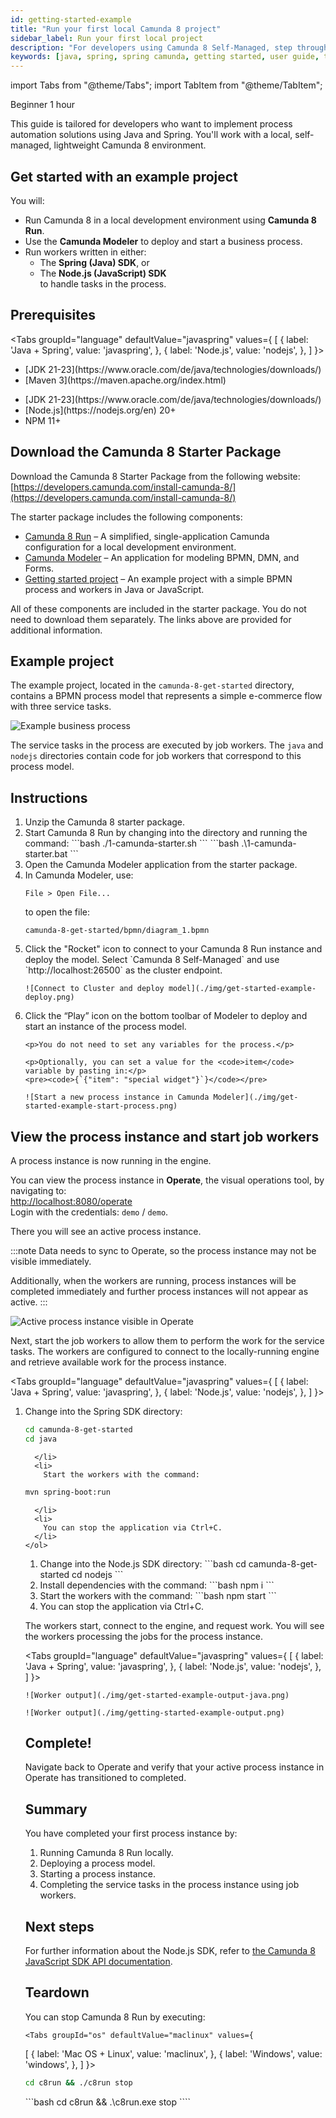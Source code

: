 ```yaml
---
id: getting-started-example
title: "Run your first local Camunda 8 project"
sidebar_label: Run your first local project
description: "For developers using Camunda 8 Self-Managed, step through an example project with Spring Boot or Node.js."
keywords: [java, spring, spring camunda, getting started, user guide, tutorial]
---
```


import Tabs from "@theme/Tabs";
import TabItem from "@theme/TabItem";

<span class="badge badge--beginner">Beginner</span>
<span class="badge badge--medium">1 hour</span>

This guide is tailored for developers who want to implement process automation solutions using Java and Spring. You'll work with a local, self-managed, lightweight Camunda 8 environment.

## Get started with an example project

You will:

- Run Camunda 8 in a local development environment using **Camunda 8 Run**.
- Use the **Camunda Modeler** to deploy and start a business process.
- Run workers written in either:
  - The **Spring (Java) SDK**, or
  - The **Node.js (JavaScript) SDK**  
    to handle tasks in the process.

## Prerequisites

<Tabs groupId="language" defaultValue="javaspring" values={
[
{ label: 'Java + Spring', value: 'javaspring', },
{ label: 'Node.js', value: 'nodejs', },
] }>
<TabItem value="javaspring">

<ul>
    <li>[JDK 21-23](https://www.oracle.com/de/java/technologies/downloads/)</li>
    <li>[Maven 3](https://maven.apache.org/index.html)</li>
    </ul>
  </TabItem>
  <TabItem value="nodejs">
<ul>
    <li>[JDK 21-23](https://www.oracle.com/de/java/technologies/downloads/)</li>
    <li>[Node.js](https://nodejs.org/en) 20+</li>
    <li>NPM 11+</li>
</ul>
  </TabItem>
  </Tabs>

## Download the Camunda 8 Starter Package

Download the Camunda 8 Starter Package from the following website:  
[https://developers.camunda.com/install-camunda-8/](https://developers.camunda.com/install-camunda-8/)

The starter package includes the following components:

- [Camunda 8 Run](/self-managed/quickstart/developer-quickstart/c8run.md) – A simplified, single-application Camunda configuration for a local development environment.
- [Camunda Modeler](/components/modeler/about-modeler.md) – An application for modeling BPMN, DMN, and Forms.
- [Getting started project](https://github.com/camunda/camunda-8-get-started) – An example project with a simple BPMN process and workers in Java or JavaScript.

All of these components are included in the starter package. You do not need to download them separately. The links above are provided for additional information.

## Example project

The example project, located in the `camunda-8-get-started` directory, contains a BPMN process model that represents a simple e-commerce flow with three service tasks.

![Example business process](./img/getting-started-guide-example-process.png)

The service tasks in the process are executed by job workers. The `java` and `nodejs` directories contain code for job workers that correspond to this process model.

## Instructions

<ol>
  <li>
    Unzip the Camunda 8 starter package.
  </li>

  <li>
    Start Camunda 8 Run by changing into the directory and running the command:
    <Tabs groupId="os" defaultValue="maclinux" values={
[
{ label: 'Mac OS + Linux', value: 'maclinux', },
{ label: 'Windows', value: 'windows', },
] }>
<TabItem value="maclinux">
    ```bash
./1-camunda-starter.sh
```
</TabItem>
<TabItem value="windows">
```bash
.\1-camunda-starter.bat
```
</TabItem>
</Tabs>
  </li>

  <li>
    Open the Camunda Modeler application from the starter package.
  </li>

  <li>
    In Camunda Modeler, use:
    <pre><code>File &gt; Open File...</code></pre>
    to open the file:
    <pre><code>camunda-8-get-started/bpmn/diagram_1.bpmn</code></pre>
  </li>

  <li>
    Click the "Rocket" icon to connect to your Camunda 8 Run instance and deploy the model.
    Select `Camunda 8 Self-Managed` and use `http://localhost:26500` as the cluster endpoint.

    ![Connect to Cluster and deploy model](./img/get-started-example-deploy.png)

  </li>

  <li>
    Click the “Play” icon on the bottom toolbar of Modeler to deploy and start an instance of the process model.

    <p>You do not need to set any variables for the process.</p>

    <p>Optionally, you can set a value for the <code>item</code> variable by pasting in:</p>
    <pre><code>{`{"item": "special widget"}`}</code></pre>

    ![Start a new process instance in Camunda Modeler](./img/get-started-example-start-process.png)

  </li>
</ol>

## View the process instance and start job workers

A process instance is now running in the engine.

You can view the process instance in **Operate**, the visual operations tool, by navigating to:  
[http://localhost:8080/operate](http://localhost:8080/operate)  
Login with the credentials: `demo` / `demo`.

There you will see an active process instance.

:::note
Data needs to sync to Operate, so the process instance may not be visible immediately.

Additionally, when the workers are running, process instances will be completed immediately and further process instances will not appear as active.
:::

![Active process instance visible in Operate](./img/get-started-operate-screenshot.png)

Next, start the job workers to allow them to perform the work for the service tasks. The workers are configured to connect to the locally-running engine and retrieve available work for the process instance.

<Tabs groupId="language" defaultValue="javaspring" values={
[
{ label: 'Java + Spring', value: 'javaspring', },
{ label: 'Node.js', value: 'nodejs', },
] }>
<TabItem value="javaspring">

<ol>
<li>
Change into the Spring SDK directory:

```bash
cd camunda-8-get-started
cd java
```

      </li>
      <li>
        Start the workers with the command:

```bash
mvn spring-boot:run
```

      </li>
      <li>
        You can stop the application via Ctrl+C.
      </li>
    </ol>

  </TabItem>

  <TabItem value="nodejs">
    <ol>
      <li>
        Change into the Node.js SDK directory:
```bash
cd camunda-8-get-started
cd nodejs
```
      </li>
      <li>
        Install dependencies with the command:
```bash
npm i
```
      </li>
      <li>
        Start the workers with the command:
```bash
npm start
```
      </li>
      <li>
        You can stop the application via Ctrl+C.
      </li>
    </ol>
  </TabItem>
   </Tabs>

The workers start, connect to the engine, and request work. You will see the workers processing the jobs for the process instance.

<Tabs groupId="language" defaultValue="javaspring" values={
[
{ label: 'Java + Spring', value: 'javaspring', },
{ label: 'Node.js', value: 'nodejs', },
] }>
<TabItem value="javaspring">

    ![Worker output](./img/get-started-example-output-java.png)

   </TabItem>
   <TabItem value="nodejs">

    ![Worker output](./img/getting-started-example-output.png)

   </TabItem>
</Tabs>

## Complete!

Navigate back to Operate and verify that your active process instance in Operate has transitioned to completed.

## Summary

You have completed your first process instance by:

1. Running Camunda 8 Run locally.
2. Deploying a process model.
3. Starting a process instance.
4. Completing the service tasks in the process instance using job workers.

## Next steps

For further information about the Node.js SDK, refer to [the Camunda 8 JavaScript SDK API documentation](https://camunda.github.io/camunda-8-js-sdk/).

## Teardown

You can stop Camunda 8 Run by executing:

    <Tabs groupId="os" defaultValue="maclinux" values={

[
{ label: 'Mac OS + Linux', value: 'maclinux', },
{ label: 'Windows', value: 'windows', },
] }>
<TabItem value="maclinux">

```bash
cd c8run && ./c8run stop

```

</TabItem>
<TabItem value="windows">
```bash
cd c8run && .\c8run.exe stop
````

</TabItem>
</Tabs>
